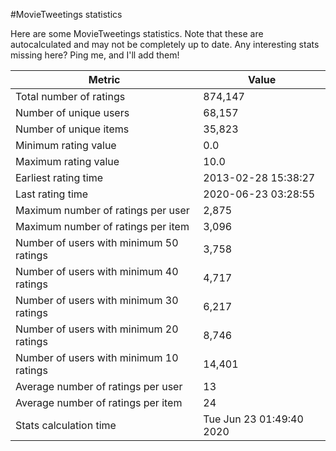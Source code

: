 #MovieTweetings statistics

Here are some MovieTweetings statistics. Note that these are autocalculated and may not be completely up to date. Any interesting stats missing here? Ping me, and I'll add them!

Metric | Value
--- | ---
Total number of ratings                 | 874,147
Number of unique users                  | 68,157
Number of unique items                  | 35,823
Minimum rating value                    | 0.0
Maximum rating value                    | 10.0
Earliest rating time                    | 2013-02-28 15:38:27
Last rating time                        | 2020-06-23 03:28:55
Maximum number of ratings per user      | 2,875
Maximum number of ratings per item      | 3,096
Number of users with minimum 50 ratings | 3,758
Number of users with minimum 40 ratings | 4,717
Number of users with minimum 30 ratings | 6,217
Number of users with minimum 20 ratings | 8,746
Number of users with minimum 10 ratings | 14,401
Average number of ratings per user      | 13
Average number of ratings per item      | 24
Stats calculation time                  | Tue Jun 23 01:49:40 2020

